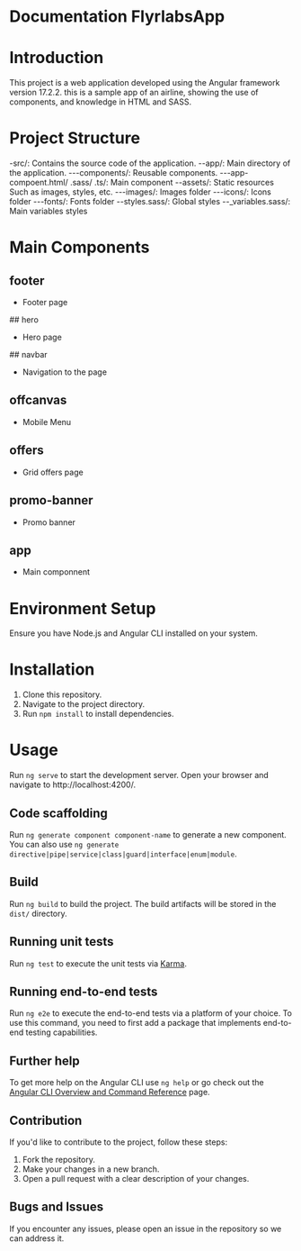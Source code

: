 # Documentation FlyrlabsApp

# Introduction
This project is a web application developed using the Angular framework version 17.2.2. this is a sample app of an airline, showing the use of components, and knowledge in HTML and SASS.

# Project Structure

-src/: Contains the source code of the application.
--app/: Main directory of the application.
---components/: Reusable components.
---app-compoent.html/ .sass/ .ts/: Main component
--assets/: Static resources Such as images, styles, etc.
---images/: Images folder
---icons/: Icons folder
---fonts/: Fonts folder
--styles.sass/: Global styles
--_variables.sass/: Main variables styles

# Main Components

## footer
- Footer page

## hero
- Hero page

## navbar
- Navigation to the page

## offcanvas
- Mobile Menu

## offers
- Grid offers page

## promo-banner
- Promo banner

## app
- Main componnent

# Environment Setup

Ensure you have Node.js and Angular CLI installed on your system.

# Installation

1. Clone this repository.
2. Navigate to the project directory.
3. Run `npm install` to install dependencies.

# Usage

Run `ng serve` to start the development server.
Open your browser and navigate to http://localhost:4200/.

## Code scaffolding

Run `ng generate component component-name` to generate a new component. You can also use `ng generate directive|pipe|service|class|guard|interface|enum|module`.

## Build

Run `ng build` to build the project. The build artifacts will be stored in the `dist/` directory.

## Running unit tests

Run `ng test` to execute the unit tests via [Karma](https://karma-runner.github.io).

## Running end-to-end tests

Run `ng e2e` to execute the end-to-end tests via a platform of your choice. To use this command, you need to first add a package that implements end-to-end testing capabilities.

## Further help

To get more help on the Angular CLI use `ng help` or go check out the [Angular CLI Overview and Command Reference](https://angular.io/cli) page.

## Contribution
If you'd like to contribute to the project, follow these steps:

1. Fork the repository.
2. Make your changes in a new branch.
3. Open a pull request with a clear description of your changes.

## Bugs and Issues
If you encounter any issues, please open an issue in the repository so we can address it.



